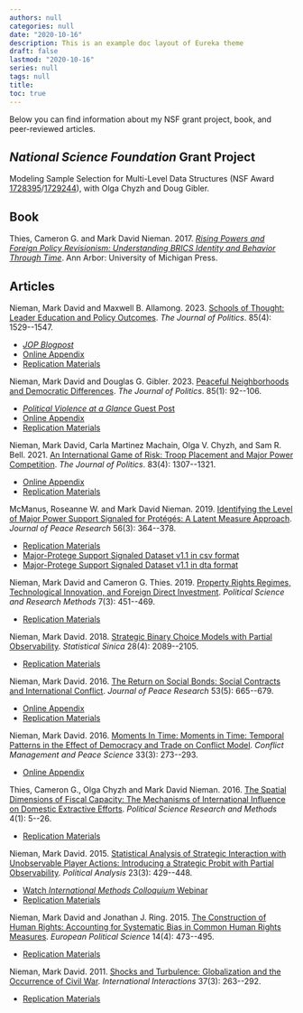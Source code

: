 ```yaml
---
authors: null
categories: null
date: "2020-10-16"
description: This is an example doc layout of Eureka theme
draft: false
lastmod: "2020-10-16"
series: null
tags: null
title:  
toc: true
---
```


<!-- Google tag (gtag.js) -->
<script async src="https://www.googletagmanager.com/gtag/js?id=G-Q046HR4S89"></script>
<script>
  window.dataLayer = window.dataLayer || [];
  function gtag(){dataLayer.push(arguments);}
  gtag('js', new Date());

  gtag('config', 'G-Q046HR4S89');
</script>


Below you can find information about my NSF grant project, book, and peer-reviewed articles.

## *National Science Foundation* Grant Project

Modeling Sample Selection for Multi-Level Data Structures (NSF Award <a href="https://www.nsf.gov/awardsearch/showAward?AWD_ID=1728395&HistoricalAwards=false">1728395</a>/<a href="https://www.nsf.gov/awardsearch/showAward?AWD_ID=1729244&HistoricalAwards=false">1729244</a>), with Olga Chyzh and Doug Gibler.

## Book

Thies, Cameron G. and Mark David Nieman. 2017. *<a href="https://www.press.umich.edu/9449686/rising_powers_and_foreign_policy_revisionism">Rising Powers and Foreign Policy Revisionism: Understanding BRICS Identity and Behavior Through Time</a>*. Ann Arbor: University of Michigan Press.

## Articles

Nieman, Mark David and Maxwell B. Allamong. 2023. <a href="../materials/Nieman_Allamong - Schools of Thought.pdf" target=_blank>Schools of Thought: Leader Education and Policy Outcomes</a>. *The Journal of Politics*. 85(4): 1529--1547.
- <a href="https://jop.blogs.uni-hamburg.de/can-you-teach-democracy-the-soft-power-of-foreign-exchange-programs/"> *JOP Blogpost* </a>
- <a href="../materials/Nieman_Allamong - Schools of Thought - Appendix.pdf" target=_blank>Online Appendix</a>
- <a href="https://dataverse.harvard.edu/dataset.xhtml?persistentId=doi:10.7910/DVN/MOAKFJ">Replication Materials</a> 

Nieman, Mark David and Douglas G. Gibler. 2023. <a href="../materials/Peaceful Neighborhoods.pdf" target=_blank>Peaceful Neighborhoods and Democratic Differences</a>. *The Journal of Politics*. 85(1): 92--106.
- <a href="https://politicalviolenceataglance.org/2023/03/21/why-democracies-arent-more-reliable-alliance-partners/"> *Political Violence at a Glance* Guest Post</a>
- <a href="../materials/Peaceful Neighborhoods - Appendix.pdf" target=_blank>Online Appendix</a>
- <a href="https://dataverse.harvard.edu/dataset.xhtml?persistentId=doi:10.7910/DVN/DNH9XV">Replication Materials</a>

Nieman, Mark David, Carla Martinez Machain, Olga V. Chyzh, and Sam R. Bell. 2021. <a href="../materials/International Game of Risk.pdf" target=_blank>An International Game of Risk: Troop Placement and Major Power Competition</a>. *The Journal of Politics*. 83(4): 1307--1321.
- <a href="../materials/International Game of Risk - Appendix.pdf" target=_blank>Online Appendix</a>
- <a href="https://dataverse.harvard.edu/dataset.xhtml?persistentId=doi:10.7910/DVN/5AFKDK">Replication Materials</a>

McManus, Roseanne W. and Mark David Nieman. 2019. <a href="../materials/McManus_Nieman_JPR_2019.pdf" target=_blank>Identifying the Level of Major Power Support Signaled for Protégés: A Latent Measure Approach</a>. *Journal of Peace Research* 56(3): 364--378.
- <a href="https://www.prio.org/JPR/Datasets/">Replication Materials</a> 
- <a href="../materials/Major Protege Dataset v1.1.csv" target=_blank>Major-Protege Support Signaled Dataset v1.1 in csv format</a>
- <a href="../materials/Major Protege Dataset v1.1..dta" target=_blank>Major-Protege Support Signaled Dataset v1.1 in dta format</a>

Nieman, Mark David and Cameron G. Thies. 2019. <a href="../materials/Nieman&Thies-FDI.pdf" target=_blank>Property Rights Regimes, Technological Innovation, and Foreign Direct Investment</a>. *Political Science and Research Methods* 7(3): 451--469. 
- <a href="https://dataverse.harvard.edu/dataset.xhtml?persistentId=doi:10.7910/DVN/P5SZTR">Replication Materials</a>

Nieman, Mark David. 2018. <a href="../materials/Nieman_ss2018.pdf" target=_blank>Strategic Binary Choice Models with Partial Observability</a>. *Statistical Sinica* 28(4): 2089--2105.
- <a href="https://dataverse.harvard.edu/dataset.xhtml?persistentId=doi:10.7910/DVN/JANZHM">Replication Materials</a>

Nieman, Mark David. 2016. <a href="../materials/Nieman_JPR_2016.pdf" target=_blank>The Return on Social Bonds: Social Contracts and International Conflict</a>. *Journal of Peace Research* 53(5): 665--679. 
- <a href="../materials/Nieman_JPR_2016_appendix.pdf" target=_blank>Online Appendix</a> 
- <a href="https://www.prio.org/JPR/Datasets/">Replication Materials</a>

Nieman, Mark David. 2016. <a href="../materials/Nieman_cmps_2016.pdf" target=_blank>Moments In Time: Moments in Time: Temporal Patterns in the Effect of Democracy and Trade on Conflict Model</a>. *Conflict Management and Peace Science* 33(3): 273--293. 
- <a href="../materials/Nieman_cmps_2016_appendix.pdf" target=_blank>Online Appendix</a>

Thies, Cameron G., Olga Chyzh and Mark David Nieman. 2016. <a href="../materials/Thies, Chyzh, Nieman - PSRM.pdf" target=_blank>The Spatial Dimensions of Fiscal Capacity: The Mechanisms of International Influence on Domestic Extractive Efforts</a>. *Political Science Research and Methods* 4(1): 5--26. 
- <a href="https://dataverse.harvard.edu/dataset.xhtml?persistentId=doi:10.7910/DVN/VPTTOB">Replication Materials</a>

Nieman, Mark David. 2015. <a href="../materials/Nieman_PA_2015.pdf" target=_blank>Statistical Analysis of Strategic Interaction with Unobservable Player Actions: Introducing a Strategic Probit with Partial Observability</a>. *Political Analysis* 23(3): 429--448. 
- <a href="https://www.methods-colloquium.com/single-post/2015/03/14/Mark-Nieman-Statistical-Analysis-of-Strategic-Interaction-with-Unobserved-Player-Actions"> Watch *International Methods Colloquium* Webinar</a>
- <a href="https://dataverse.harvard.edu/dataset.xhtml?persistentId=doi:10.7910/DVN/28662">Replication Materials</a>

Nieman, Mark David and Jonathan J. Ring. 2015. <a href="../materials/eps201560a.pdf" target=_blank>The Construction of Human Rights: Accounting for Systematic Bias in Common Human Rights Measures</a>. *European Political Science* 14(4): 473--495. 
- <a href="https://dataverse.harvard.edu/dataset.xhtml?persistentId=doi%3A10.7910%2FDVN%2FSHROFZ">Replication Materials</a>

Nieman, Mark David. 2011. <a href="../materials/Nieman_II.pdf" target=_blank>Shocks and Turbulence: Globalization and the Occurrence of Civil War</a>. *International Interactions* 37(3): 263--292. 
- <a href="https://dataverse.harvard.edu/dataset.xhtml?persistentId=doi%3A10.7910%2FDVN%2FSWFLVP">Replication Materials</a>
